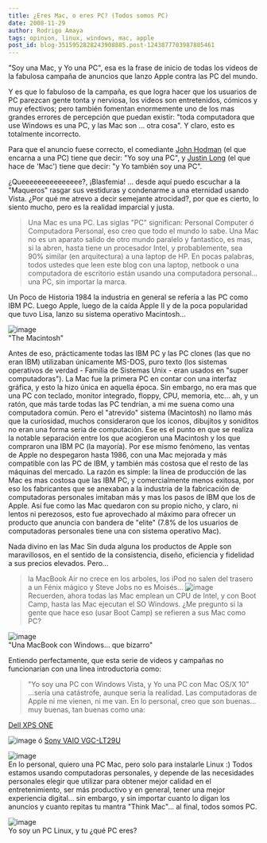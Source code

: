 ```yaml
---
title: ¿Eres Mac, o eres PC? (Todos somos PC)
date: 2008-11-29
author: Rodrigo Amaya
tags: opinion, linux, windows, mac, apple
post_id: blog-3515952828243908885.post-1243877703987885461
---
```


"Soy una Mac, y Yo una PC", esa es la frase de inicio de todas los videos
de la fabulosa campaña de anuncios que lanzo Apple contra las PC del mundo.

Y es que lo fabuloso de la campaña, es que logra hacer que los usuarios de PC parezcan gente tonta y nerviosa, los videos son entretenidos, cómicos y muy efectivos; pero también fomentan enormemente uno de los mas grandes errores de percepción que puedan existir: "toda computadora que use Windows es una PC, y las Mac son ... otra cosa". Y claro, esto es totalmente incorrecto.

Para que el anuncio fuese correcto, el comediante [John Hodman](https://en.wikipedia.org/wiki/John_Hodgman) (el que encarna a una PC) tiene que decir: "Yo soy una PC", y [Justin Long](https://en.wikipedia.org/wiki/Justin_Long) (el que hace de 'Mac') tiene que decir: "y Yo también soy una PC".

¿Queeeeeeeeeeeeeee?, ¡Blasfemia! ... desde aquí puedo escuchar a la "Maqueros" rasgar sus vestiduras y condenarme a una eternidad usando Vista. ¿Por qué me atrevo a decir semejante atrocidad?, por que es cierto, lo siento mucho, pero es la realidad imparcial y justa.
> Una Mac es una PC.
Las siglas "PC" significan: Personal Computer ó Computadora Personal, eso creo que todo el mundo lo sabe. Una Mac no es un aparato salido de otro mundo paralelo y fantastico, es mas, si la abren, hasta tiene un procesador Intel, y probablemente, sea 90% similar (en arquitectura) a una laptop de HP. En pocas palabras, todos ustedes que leen este blog con una laptop, netbook o una computadora de escritorio están usando una computadora personal... una PC, sin importar la marca.

Un Poco de Historia 1984 la industria en general se refería a las PC como IBM PC. Luego Apple, luego de la caída Apple II y de la poca popularidad que tuvo Lisa, lanzo su sistema operativo Macintosh...

![image](https://2.bp.blogspot.com/_ayvorITawE4/STFrUNoqvPI/AAAAAAAABd4/iY3f_GSqs40/s320/macintosh-128k.jpg)    
"The
Macintosh"

Antes de eso, prácticamente todas las IBM PC y las PC clones (las que no eran IBM) utilizaban únicamente MS-DOS, puro texto (los sistemas operativos de verdad - Familia de Sistemas Unix - eran usados en "super computadoras"). La Mac fue la primera PC en contar con una interfaz gráfica, y esto la hizo única en aquella época. Sin embargo, no era mas que una PC con teclado, monitor integrado, floppy, CPU, memoria, etc... ah, y un ratón, que más tarde todas las PC tendrían, a mi me suena como una computadora común. Pero el "atrevido" sistema (Macintosh) no llamo más que la curiosidad, muchos consideraron que los iconos, dibujitos y soniditos no eran una forma seria de computación. Ese es el punto en que se realiza la notable separación entre los que acogieron una Macintosh y los que compraron una IBM PC (la mayoría). Por ese mismo fenómeno, las ventas de Apple no despegaron hasta 1986, con una Mac mejorada y más compatible con las PC de IBM, y también más costosa que el resto de las máquinas del mercado. La razón es simple: la línea de producción de las Mac es mas costosa que las IBM PC, y comercialmente menos exitosa, por eso los fabricantes que se anexaban a la industria de la fabricación de computadoras personales imitaban más y mas los pasos de IBM que los de Apple. Así fue como las Mac quedaron con su propio nicho, y claro, ni lentos ni perezosos, esto fue aprovechado al máximo para ofrecer un producto que anuncia con bandera de "elite" (7.8% de los usuarios de computadoras personales tiene una con sistema operativo Mac).

Nada divino en las Mac Sin duda alguna los productos de Apple son maravillosos, en el sentido de la consistencia, diseño, eficiencia y fidelidad a sus precios elevados. Pero...
> la MacBook Air no crece en los arboles, los iPod no salen del
> trasero a un Fénix mágico y Steve Jobs no es Moisés...
![image](https://4.bp.blogspot.com/_ayvorITawE4/STFrTHekCrI/AAAAAAAABdg/qDSeLY0KIr0/s320/and062107blog.jpg)    
Recuerden, ahora todas las Mac emplean un CPU de Intel, y con Boot Camp, hasta las Mac ejecutan el SO Windows. ¿Me pregunto si la gente que hace eso (usar Boot Camp) se refieren a sus Mac como PC?

![image](https://1.bp.blogspot.com/_ayvorITawE4/STFrTXcclhI/AAAAAAAABdo/ySKcEKYySwU/s320/bootcamp_macbooks2.jpg)    
"Una MacBook con Windows...
que bizarro"

Entiendo perfectamente, que esta serie de videos y campañas no funcionarían con una linea introductoria como:
> "Yo soy una PC con Windows Vista, y Yo una PC con Mac OS/X
> 10"
...sería una catástrofe, aunque seria la realidad. Las computadoras de Apple ni me vienen, ni me van. En lo personal, creo que son buenas... muy buenas, tan buenas como una:

[Dell XPS ONE](https://www.dell.com/content/products/productdetails.aspx/xpsdt_one?c=us&cs=19&l=en&s=dhs)

![image](https://2.bp.blogspot.com/_ayvorITawE4/STFtDysbFHI/AAAAAAAABeI/dAt85qU3bUc/s320/desktop-xps-a2420-hero.jpg)    ó [Sony VAIO VGC-LT29U](https://cgi.ebay.com/Sony-VAIO-VGC-LT29U-DesktopPC-Blu-Ray-Burner-1000GB-NIB_W0QQitemZ110310935712QQcmdZViewItem)

![image](https://3.bp.blogspot.com/_ayvorITawE4/STFtD-K4veI/AAAAAAAABeA/hNL2Vpeciz0/s320/vaio.JPG)    
En lo personal, quiero una PC Mac, pero solo para instalarle Linux :) Todos estamos usando computadoras personales, y depende de las necesidades personales elegir que utilizar para obtener mejor calidad en el entretenimiento, ser más productivo y en general, tener una mejor experiencia digital... sin embargo, y sin importar cuanto lo digan los anuncios y cuanto repitas tu mantra "Think Mac"... al final, todos somos PC.

![image](https://2.bp.blogspot.com/_ayvorITawE4/STFrTpFgzMI/AAAAAAAABdw/VVO4qobB4NM/s320/macandpc.jpg)    
Yo soy un PC Linux, y tu ¿qué PC eres?